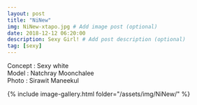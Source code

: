 ```yaml
---
layout: post
title: "NiNew"
img: NiNew-xtapo.jpg # Add image post (optional)
date: 2018-12-12 06:20:00
description: Sexy Girl! # Add post description (optional)
tag: [sexy]
---
```

Concept : Sexy white  
Model : Natchray Moonchalee  
Photo : Sirawit Maneekul   

{% include image-gallery.html folder="/assets/img/NiNew/" %}
